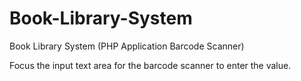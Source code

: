 # Book-Library-System
Book Library System (PHP Application Barcode Scanner)

Focus the input text area for the barcode scanner to enter the value.
